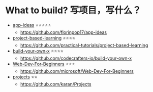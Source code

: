 # What to build?  写项目，写什么？

- [app-ideas](https://github.com/florinpop17/app-ideas) ⭐⭐⭐⭐⭐
  - https://github.com/florinpop17/app-ideas
- [project-based-learning](https://github.com/practical-tutorials/project-based-learning) ⭐⭐⭐⭐
  - https://github.com/practical-tutorials/project-based-learning
- [build-your-own-x](https://github.com/codecrafters-io/build-your-own-x) ⭐⭐⭐⭐
  - https://github.com/codecrafters-io/build-your-own-x
- [Web-Dev-For-Beginners](https://github.com/microsoft/Web-Dev-For-Beginners) ⭐⭐⭐
  - https://github.com/microsoft/Web-Dev-For-Beginners
- [projects](https://github.com/karan/Projects) ⭐⭐
  - https://github.com/karan/Projects

​	